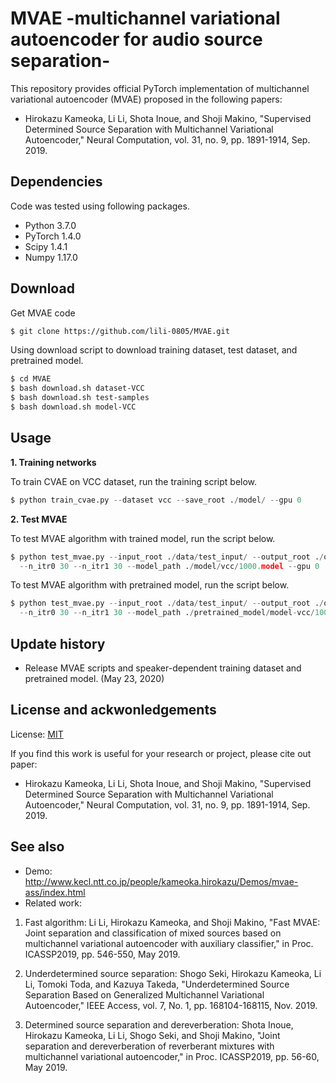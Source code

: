 # MVAE -multichannel variational autoencoder for audio source separation-

This repository provides official PyTorch implementation of multichannel variational autoencoder (MVAE) proposed in the following papers:

* Hirokazu Kameoka, Li Li, Shota Inoue, and Shoji Makino, "Supervised Determined Source Separation with Multichannel Variational Autoencoder," Neural Computation, vol. 31, no. 9, pp. 1891-1914, Sep. 2019.


## Dependencies

Code was tested using following packages.

* Python 3.7.0
* PyTorch 1.4.0
* Scipy 1.4.1
* Numpy 1.17.0

## Download
Get MVAE code

```bash
$ git clone https://github.com/lili-0805/MVAE.git
```

Using download script to download training dataset, test dataset, and pretrained model.

```bash
$ cd MVAE
$ bash download.sh dataset-VCC
$ bash download.sh test-samples
$ bash download.sh model-VCC
```

## Usage

**1. Training networks**

To train CVAE on VCC dataset, run the training script below.

```python
$ python train_cvae.py --dataset vcc --save_root ./model/ --gpu 0
```

**2. Test MVAE**

To test MVAE algorithm with trained model, run the script below.

```python
$ python test_mvae.py --input_root ./data/test_input/ --output_root ./output/  
  --n_itr0 30 --n_itr1 30 --model_path ./model/vcc/1000.model --gpu 0
```

To test MVAE algorithm with pretrained model, run the script below.

```python
$ python test_mvae.py --input_root ./data/test_input/ --output_root ./output/  
  --n_itr0 30 --n_itr1 30 --model_path ./pretrained_model/model-vcc/1000.model --gpu 0
```

## Update history

* Release MVAE scripts and speaker-dependent training dataset and pretrained model. (May 23, 2020)

## License and ackwonledgements
License: [MIT](https://choosealicense.com/licenses/mit/)

If you find this work is useful for your research or project, please cite out paper:

* Hirokazu Kameoka, Li Li, Shota Inoue, and Shoji Makino, "Supervised Determined Source Separation with Multichannel Variational Autoencoder," Neural Computation, vol. 31, no. 9, pp. 1891-1914, Sep. 2019.


## See also

* Demo: http://www.kecl.ntt.co.jp/people/kameoka.hirokazu/Demos/mvae-ass/index.html
* Related work:
1. Fast algorithm:
Li Li, Hirokazu Kameoka, and Shoji Makino, "Fast MVAE: Joint separation and classification of mixed sources based on multichannel variational autoencoder with auxiliary classifier," in Proc. ICASSP2019, pp. 546-550, May 2019.

2. Underdetermined source separation:
Shogo Seki, Hirokazu Kameoka, Li Li, Tomoki Toda, and Kazuya Takeda, "Underdetermined Source Separation Based on Generalized Multichannel Variational Autoencoder," IEEE Access, vol. 7, No. 1, pp. 168104-168115, Nov. 2019.

3. Determined source separation and dereverberation:
Shota Inoue, Hirokazu Kameoka, Li Li, Shogo Seki, and Shoji Makino, "Joint separation and dereverberation of reverberant mixtures with multichannel variational autoencoder," in Proc. ICASSP2019, pp. 56-60, May 2019.
